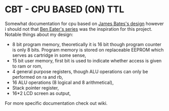 # CBT - CPU BASED (ON) TTL

Somewhat documentation for cpu based on [James Bates's design](https://www.youtube.com/watch?v=gqYFT6iecHw) however i should not that [Ben Eater's series](https://www.youtube.com/playlist?list=PLowKtXNTBypGqImE405J2565dvjafglHU) was the inspiration for this project. Notable things about my design: 

* 8 bit program memory, theoretically it is 16 bit though program counter is only 8 bits. Program memory is stored on replaceable EEPROM which serves as cartridge in some sense,
* 15 bit user memory, first bit is used to indicate whether access is given to ram or rom, 
* 4 general purpose registers, though ALU operations can only be performed on ra and rb,
* 16 ALU operations (8 logical and 8 arithmetical),
* Stack pointer register,
* 16*2 LCD screen as output,

For more specific documentation check out wiki.